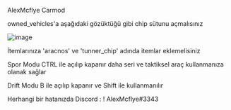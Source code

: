 AlexMcflye Carmod

owned_vehicles'a aşağıdaki gözüktüğü gibi chip sütunu açmalısınız

![image](https://user-images.githubusercontent.com/79186965/136660251-1cb57b50-b523-414c-bffb-82a8b29a3584.png)

İtemlarınıza 'aracnos' ve 'tunner_chip' adında itemlar eklemelisiniz

Spor Modu CTRL ile açılıp kapanır daha seri ve taktiksel araç kullanmanıza olanak sağlar

Drift Modu B ile açılıp kapanır ve Shift ile kullanmanılır 

Herhangi bir hatanızda Discord : ! AlexMcflye#3343
